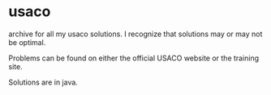 # usaco
archive for all my usaco solutions. I recognize that solutions may or may not be optimal.

Problems can be found on either the official USACO website or the training site.

Solutions are in java.
